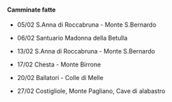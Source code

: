 #### Camminate fatte

- 05/02 S.Anna di Roccabruna - Monte S.Bernardo

- 06/02 Santuario Madonna della Betulla

- 13/02 S.Anna di Roccabruna - Monte S.Bernardo

- 17/02 Chesta - Monte Birrone

- 20/02 Ballatori - Colle di Melle

- 27/02 Costigliole, Monte Pagliano, Cave di alabastro


<aside class="notes">
</aside>
